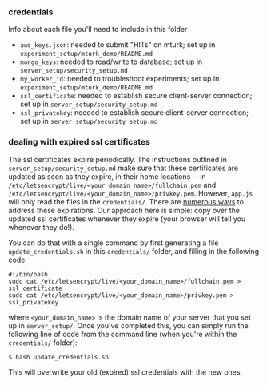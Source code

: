 ### credentials 

Info about each file you'll need to include in this folder
- `aws_keys.json`: needed to submit "HITs" on mturk; set up in `experiment_setup/mturk_demo/README.md` 
- `mongo_keys`: needed to read/write to database; set up in `server_setup/security_setup.md` 
- `my_worker_id`: needed to troubleshoot experiments; set up in `experiment_setup/mturk_demo/README.md`
- `ssl_certificate`: needed to establish secure client-server connection; set up in `server_setup/security_setup.md`  
- `ssl_privatekey`: needed to establish secure client-server connection; set up in `server_setup/security_setup.md`

### dealing with expired ssl certificates

The ssl certificates expire periodically. The instructions outlined in `server_setup/security_setup.md` make sure that these certificates are updated as soon as they expire, in their home locations---in `/etc/letsencrypt/live/<your_domain_name>/fullchain.pem` and `/etc/letsencrypt/live/<your_domain_name>/privkey.pem`. However, `app.js` will only read the files in the `credentials/`. There are [numerous ways](https://stackoverflow.com/questions/48078083/lets-encrypt-ssl-couldnt-start-by-error-eacces-permission-denied-open-et/54903098#54903098) to address these expirations. Our approach here is simple: copy over the updated ssl certificates whenever they expire (your browser will tell you whenever they do!).   

You can do that with a single command by first generating a file `update_credentials.sh` in this `credentials/` folder, and filling in the following code:  

```
#!/bin/bash
sudo cat /etc/letsencrypt/live/<your_domain_name>/fullchain.pem > ssl_certificate
sudo cat /etc/letsencrypt/live/<your_domain_name>/privkey.pem > ssl_privatekey
```

where `<your_domain_name>` is the domain name of your server that you set up in `server_setup/`. Once you've completed this, you can simply run the following line of code from the command line (when you're within the `credentials/` folder): 

```
$ bash update_credentials.sh
```

This will overwrite your old (expired) ssl credentials with the new ones. 
